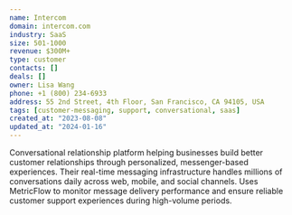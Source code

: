 ```yaml
---
name: Intercom
domain: intercom.com
industry: SaaS
size: 501-1000
revenue: $300M+
type: customer
contacts: []
deals: []
owner: Lisa Wang
phone: +1 (800) 234-6933
address: 55 2nd Street, 4th Floor, San Francisco, CA 94105, USA
tags: [customer-messaging, support, conversational, saas]
created_at: "2023-08-08"
updated_at: "2024-01-16"
---
```


Conversational relationship platform helping businesses build better customer relationships through personalized, messenger-based experiences. Their real-time messaging infrastructure handles millions of conversations daily across web, mobile, and social channels. Uses MetricFlow to monitor message delivery performance and ensure reliable customer support experiences during high-volume periods.